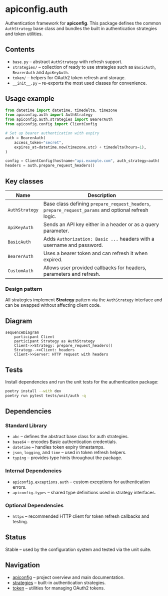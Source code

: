 # apiconfig.auth

Authentication framework for **apiconfig**.  This package defines the common `AuthStrategy` base class and bundles the built in authentication strategies and token utilities.

## Contents
- `base.py` – abstract `AuthStrategy` with refresh support.
- `strategies/` – collection of ready to use strategies such as `BasicAuth`, `BearerAuth` and `ApiKeyAuth`.
- `token/` – helpers for OAuth2 token refresh and storage.
- `__init__.py` – re-exports the most used classes for convenience.

## Usage example
```python
from datetime import datetime, timedelta, timezone
from apiconfig.auth import AuthStrategy
from apiconfig.auth.strategies import BearerAuth
from apiconfig.config import ClientConfig

# Set up bearer authentication with expiry
auth = BearerAuth(
    access_token="secret",
    expires_at=datetime.now(timezone.utc) + timedelta(hours=1),
)

config = ClientConfig(hostname="api.example.com", auth_strategy=auth)
headers = auth.prepare_request_headers()
```

## Key classes
| Name | Description |
| ---- | ----------- |
| `AuthStrategy` | Base class defining `prepare_request_headers`, `prepare_request_params` and optional refresh logic. |
| `ApiKeyAuth` | Sends an API key either in a header or as a query parameter. |
| `BasicAuth` | Adds `Authorization: Basic ...` headers with a username and password. |
| `BearerAuth` | Uses a bearer token and can refresh it when expired. |
| `CustomAuth` | Allows user provided callbacks for headers, parameters and refresh. |

### Design pattern
All strategies implement **Strategy** pattern via the `AuthStrategy` interface and can be swapped without affecting client code.

## Diagram
```mermaid
sequenceDiagram
    participant Client
    participant Strategy as AuthStrategy
    Client->>Strategy: prepare_request_headers()
    Strategy-->>Client: headers
    Client->>Server: HTTP request with headers
```

## Tests
Install dependencies and run the unit tests for the authentication package:
```bash
poetry install --with dev
poetry run pytest tests/unit/auth -q
```

## Dependencies

### Standard Library
- `abc` – defines the abstract base class for auth strategies.
- `base64` – encodes Basic authentication credentials.
- `datetime` – handles token expiry timestamps.
- `json`, `logging`, and `time` – used in token refresh helpers.
- `typing` – provides type hints throughout the package.

### Internal Dependencies
- `apiconfig.exceptions.auth` – custom exceptions for authentication errors.
- `apiconfig.types` – shared type definitions used in strategy interfaces.

### Optional Dependencies
- `httpx` – recommended HTTP client for token refresh callbacks and testing.

## Status
Stable – used by the configuration system and tested via the unit suite.

## Navigation
- [apiconfig](../README.md) – project overview and main documentation.
- [strategies](./strategies/README.md) – built-in authentication strategies.
- [token](./token/README.md) – utilities for managing OAuth2 tokens.
